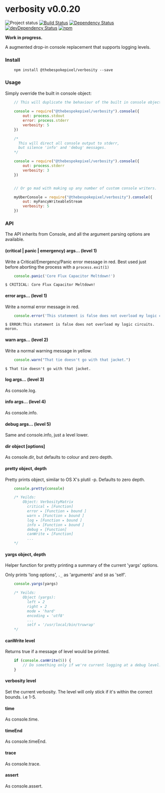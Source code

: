 # verbosity v0.0.20

![Project status](http://img.shields.io/badge/status-alpha-red.svg?style=flat) [![Build Status](http://img.shields.io/travis/MarkGriffiths/verbosity.svg?branch=master&style=flat)](https://travis-ci.org/MarkGriffiths/verbosity) [![Dependency Status](http://img.shields.io/david/MarkGriffiths/verbosity.svg?style=flat)](https://david-dm.org/MarkGriffiths/verbosity) [![devDependency Status](http://img.shields.io/david/dev/MarkGriffiths/verbosity.svg?style=flat)](https://david-dm.org/MarkGriffiths/verbosity#info=devDependencies) [![npm](https://img.shields.io/npm/v/@thebespokepixel/verbosity.svg?style=flat)](https://www.npmjs.com/package/@thebespokepixel/verbosity)

__Work in progress.__

A augmented drop-in console replacement that supports logging levels. 

### Install

```console
	npm install @thebespokepixel/verbosity --save
```

### Usage

Simply override the built in console object:

```js
	// This will duplicate the behaviour of the built in console object.
	
	console = require("@thebespokepixel/verbosity").console({
		out: process.stdout
		error: process.stderr
		verbosity: 5
	})

	/* 
	  This will direct all console output to stderr,
	  but silence 'info' and 'debug' messages.
	*/

	console = require("@thebespokepixel/verbosity").console({
		out: process.stderr
		verbosity: 3
	})


	// Or go mad with making up any number of custom console writers.

	myUberConsole = require("@thebespokepixel/verbosity").console({
		out: myFancyWriteableStream
		verbosity: 5
	})
```

### API

The API inherits from Console, and all the argument parsing options are available.

#### (critical | panic | emergency) args... (level 1)

Write a Critical/Emergency/Panic error message in red. Best used just before aborting the process with a `process.exit(1)`

```js
	console.panic('Core Flux Capacitor Meltdown!')
```

    $ CRITICAL: Core Flux Capacitor Meltdown!

#### error args... (level 1)

Write a normal error message in red.

```js
	console.error('This statement is false does not overload my logic circuits. moron.')
```

    $ ERROR:This statement is false does not overload my logic circuits. moron.

#### warn args... (level 2)

Write a normal warning message in yellow.

```js
	console.warn("That tie doesn't go with that jacket.")
```

    $ That tie doesn't go with that jacket.

#### log args... (level 3)

As console.log.

#### info args... (level 4)

As console.info.

#### debug args... (level 5)

Same and console.info, just a level lower.

#### dir object [options]

As console.dir, but defaults to colour and zero depth.

#### pretty object, depth

Pretty prints object, similar to OS X's plutil -p. Defaults to zero depth.

```js
	console.pretty(console)

	/* Yeilds:
		Object: VerbosityMatrix
		  critical ▸ [Function]
		  error ▸ [Function ▸ bound ]
		  warn ▸ [Function ▸ bound ]
		  log ▸ [Function ▸ bound ]
		  info ▸ [Function ▸ bound ]
		  debug ▸ [Function]
		  canWrite ▸ [Function]
		  ...
	*/
```

#### yargs object, depth

Helper function for pretty printing a summary of the current 'yargs' options.

Only prints 'long options', `._` as 'arguments' and `$0` as 'self'.

```js
	console.yargs(yargs)

	/* Yeilds:
		Object (yargs):
		  left ▸ 2
		  right ▸ 2
		  mode ▸ 'hard'
		  encoding ▸ 'utf8'
		  ...
		  self ▸ '/usr/local/bin/truwrap'
	*/
```

#### canWrite level

Returns true if a message of level would be printed.

```js
	if (console.canWrite(5)) {
		// Do something only if we're current logging at a debug level.
	}
```

#### verbosity level

Set the current verbosity. The level will only stick if it's within the correct bounds. i.e 1-5.

#### time

As console.time.

#### timeEnd

As console.timeEnd.

#### trace

As console.trace.

#### assert

As console.assert.

